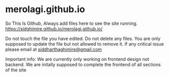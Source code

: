 # merolagi.github.io
So This Is Github, Always add files here to see the site running.
https://sidghimire.github.io/merolagi.github.io/


Do not touch the file you have edited.
Do not delete any files. 
You are only supposed to update the file but not allowed to remove it.
If any critical issue please email at siddharthaghimire@gmail.com

Important info:
We are currently only working on frontend design not backend. 
We are initally supposed to complete the frontend of all sections of the site
